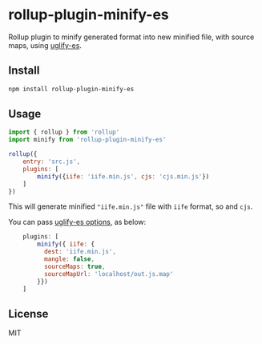 # rollup-plugin-minify-es
Rollup plugin to minify generated format into new minified file, with source maps, using [uglify-es](https://github.com/mishoo/UglifyJS2/tree/harmony).

## Install

``` bash
npm install rollup-plugin-minify-es
```

## Usage

``` javascript
import { rollup } from 'rollup'
import minify from 'rollup-plugin-minify-es'

rollup({
    entry: 'src.js',
    plugins: [
        minify({iife: 'iife.min.js', cjs: 'cjs.min.js'})
    ]
})
```

This will generate minified `"iife.min.js"` file with `iife` format, so and `cjs`.

You can pass [uglify-es options](https://github.com/mishoo/UglifyJS2/tree/harmony#api-reference), as below:

``` javascript
    plugins: [
        minify({ iife: {
          dest: 'iife.min.js',
          mangle: false,
          sourceMaps: true,
          sourceMapUrl: 'localhost/out.js.map'
        }})
    ]
```

## License

MIT
